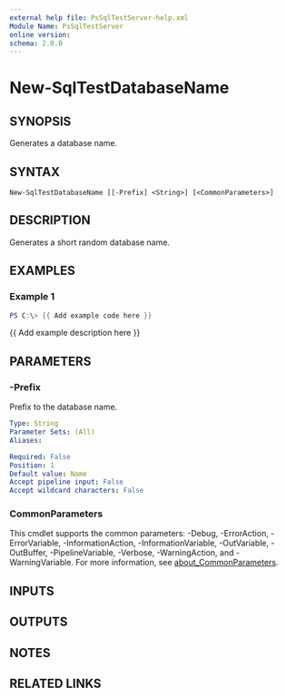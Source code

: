 ```yaml
---
external help file: PsSqlTestServer-help.xml
Module Name: PsSqlTestServer
online version:
schema: 2.0.0
---
```


# New-SqlTestDatabaseName

## SYNOPSIS
Generates a database name.

## SYNTAX

```
New-SqlTestDatabaseName [[-Prefix] <String>] [<CommonParameters>]
```

## DESCRIPTION
Generates a short random database name.

## EXAMPLES

### Example 1
```powershell
PS C:\> {{ Add example code here }}
```

{{ Add example description here }}

## PARAMETERS

### -Prefix
Prefix to the database name.

```yaml
Type: String
Parameter Sets: (All)
Aliases:

Required: False
Position: 1
Default value: Name
Accept pipeline input: False
Accept wildcard characters: False
```

### CommonParameters
This cmdlet supports the common parameters: -Debug, -ErrorAction, -ErrorVariable, -InformationAction, -InformationVariable, -OutVariable, -OutBuffer, -PipelineVariable, -Verbose, -WarningAction, and -WarningVariable. For more information, see [about_CommonParameters](http://go.microsoft.com/fwlink/?LinkID=113216).

## INPUTS

## OUTPUTS

## NOTES

## RELATED LINKS
